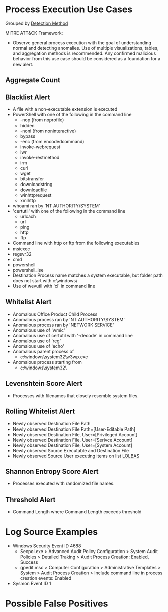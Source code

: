 # Process Execution Use Cases

Grouped by [Detection Method](/Detection-Methods.md)

MITRE ATT&CK Framework: 

- Observe general process execution with the goal of understanding normal and detecting anomalies. Use of multiple visualizations, tables, and aggregation methods is recommended. Any confirmed malicious behavior from this use case should be considered as a foundation for a new alert.

## Aggregate Count


## Blacklist Alert
- A file with a non-executable extension is executed
- PowerShell with one of the following in the command line
  - -nop (from noprofile)
  - hidden
  - -noni (from noninteractive)
  - bypass
  - -enc (from encodedcommand)
  - invoke-webrequest
  - iwr
  - invoke-restmethod
  - irm
  - curl
  - wget
  - bitstransfer
  - downloadstring
  - downloadfile
  - winhttprequest
  - xmlhttp
- whoami ran by 'NT AUTHORITY\SYSTEM'
- 'certutil' with one of the following in the command line
  - urlcach
  - url
  - ping
  - http
  - ftp
-  Command line with http or ftp from the following executables
  - msiexec
  - regsvr32
  - cmd
  - powershell
  - powershell_ise
- Destination Process name matches a system executable, but folder path does not start with c:\windows\
- Use of wevutil with 'cl' in command line


## Whitelist Alert
- Anomalous Office Product Child Process
- Anomalous process ran by 'NT AUTHORITY\SYSTEM'
- Anomalous process ran by 'NETWORK SERVICE'
- Anomalous use of 'wmic'
- Anomalous use of certutil with '-decode' in command line
- Anomalous use of 'reg'
- Anomalous use of 'echo'
- Anomalous parent process of
  - c:\windows\system32\w3wp.exe
- Anomalous process starting from
  - c:\windows\system32\


## Levenshtein Score Alert
- Processes with filenames that closely resemble system files.


## Rolling Whitelist Alert
- Newly observed Destination File Path
- Newly observed Destination File Path=[User-Editable Path]
- Newly observed Destination File, User=[Privileged Account]
- Newly observed Destination File, User=[Serivce Account]
- Newly observed Destination File, User=[System Account]
- Newly observed Source Executable and Destination File
- Newly observed Source User executing items on list [LOLBAS](https://github.com/LOLBAS-Project/LOLBAS)


## Shannon Entropy Score Alert
- Processes executed with randomized file names.


## Threshold Alert
- Command Length where Command Length exceeds threshold


# Log Source Examples
- Windows Security Event ID 4688
  - Secpol.exe > Advanced Audit Policy Configuration > System Audit Policies > Detailed Traking > Audit Process Creation: Enabled, Success
  - gpedit.msc > Computer Configuration > Administrative Templates > System > Audit Process Creation > Include command line in process creation events: Enabled
- Sysmon Event ID 1


# Possible False Positives
